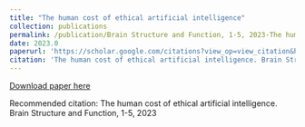 ```yaml
---
title: "The human cost of ethical artificial intelligence"
collection: publications
permalink: /publication/Brain Structure and Function, 1-5, 2023-The human cost of ethical artificial intelligence
date: 2023.0
paperurl: 'https://scholar.google.com/citations?view_op=view_citation&hl=en&user=CVvowJAAAAAJ&pagesize=100&citation_for_view=CVvowJAAAAAJ:2P1L_qKh6hAC'
citation: 'The human cost of ethical artificial intelligence. Brain Structure and Function, 1-5, 2023'
---
```

[Download paper here](https://scholar.google.com/citations?view_op=view_citation&hl=en&user=CVvowJAAAAAJ&pagesize=100&citation_for_view=CVvowJAAAAAJ:2P1L_qKh6hAC)

Recommended citation: The human cost of ethical artificial intelligence. Brain Structure and Function, 1-5, 2023